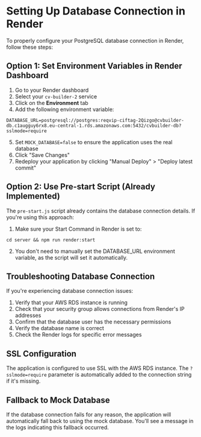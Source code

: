 # Setting Up Database Connection in Render

To properly configure your PostgreSQL database connection in Render, follow these steps:

## Option 1: Set Environment Variables in Render Dashboard

1. Go to your Render dashboard
2. Select your `cv-builder-2` service
3. Click on the **Environment** tab
4. Add the following environment variable:

```
DATABASE_URL=postgresql://postgres:reqvip-ciftag-2Qizgo@cvbuilder-db.c1augguy6rx8.eu-central-1.rds.amazonaws.com:5432/cvbuilder-db?sslmode=require
```

5. Set `MOCK_DATABASE=false` to ensure the application uses the real database
6. Click "Save Changes"
7. Redeploy your application by clicking "Manual Deploy" > "Deploy latest commit"

## Option 2: Use Pre-start Script (Already Implemented)

The `pre-start.js` script already contains the database connection details. If you're using this approach:

1. Make sure your Start Command in Render is set to:
```
cd server && npm run render:start
```

2. You don't need to manually set the DATABASE_URL environment variable, as the script will set it automatically.

## Troubleshooting Database Connection

If you're experiencing database connection issues:

1. Verify that your AWS RDS instance is running
2. Check that your security group allows connections from Render's IP addresses
3. Confirm that the database user has the necessary permissions
4. Verify the database name is correct
5. Check the Render logs for specific error messages

## SSL Configuration

The application is configured to use SSL with the AWS RDS instance. The `?sslmode=require` parameter is automatically added to the connection string if it's missing.

## Fallback to Mock Database

If the database connection fails for any reason, the application will automatically fall back to using the mock database. You'll see a message in the logs indicating this fallback occurred. 